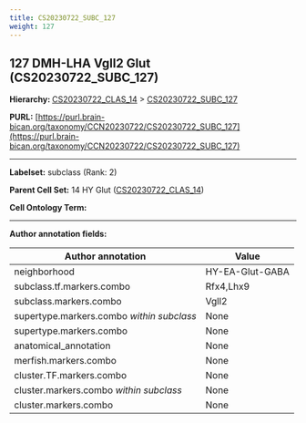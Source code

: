 ```yaml
---
title: CS20230722_SUBC_127
weight: 127
---
```

## 127 DMH-LHA Vgll2 Glut (CS20230722_SUBC_127)
<b>Hierarchy: </b>
[CS20230722_CLAS_14](../CS20230722_CLAS_14) >
[CS20230722_SUBC_127](../CS20230722_SUBC_127)

**PURL:** [https://purl.brain-bican.org/taxonomy/CCN20230722/CS20230722_SUBC_127](https://purl.brain-bican.org/taxonomy/CCN20230722/CS20230722_SUBC_127)

---


**Labelset:** subclass (Rank: 2)

**Parent Cell Set:** 14 HY Glut ([CS20230722_CLAS_14](../CS20230722_CLAS_14))



**Cell Ontology Term:** 

[MARKER GENES.]: #


---

[TRANSFERRED ANNOTATIONS.]: #


[AUTHOR ANNOTATION FIELDS.]: #


**Author annotation fields:**

| Author annotation | Value |
|-------------------|-------|
|neighborhood|HY-EA-Glut-GABA|
|subclass.tf.markers.combo|Rfx4,Lhx9|
|subclass.markers.combo|Vgll2|
|supertype.markers.combo _within subclass_|None|
|supertype.markers.combo|None|
|anatomical_annotation|None|
|merfish.markers.combo|None|
|cluster.TF.markers.combo|None|
|cluster.markers.combo _within subclass_|None|
|cluster.markers.combo|None|
